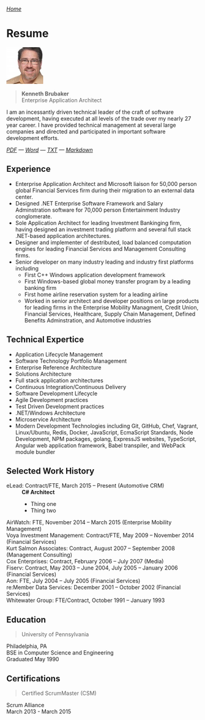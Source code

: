*[Home](/)*

# Resume

![Profile Picture](/AvatarSmall.jpeg)

> **Kenneth Brubaker**<br>
> Enterprise Application Architect

I am an incessantly driven technical leader of the craft of software
development, having executed at all levels of the trade over my nearly
27 year career. I have provided technical management at several large companies
and directed and participated in important software development efforts.

*[PDF](./kenbrubaker.pdf) — [Word](./kenbrubaker.docx) — [TXT](./kenbrubaker.txt)
— [Markdown](https://github.com/clavecoder/clavecoder.github.io/raw/master/resume/KENBRUBAKER.md)*

## Experience

- Enterprise Application Architect and Microsoft liaison for 50,000
  person global Financial Services firm during their migration to an
  external data center.
- Designed .NET Enterprise Software Framework and Salary Adminstration
  software for 70,000 person Entertainment Industry conglomerate.
- Sole Application Architect for leading Investment Bankinging firm,
  having designed an investment trading platform and several full stack
  .NET-based application architectures.
- Designer and implementer of destributed, load balanced computation
  engines for leading Financial Services and Management Consulting firms.
- Senior developer on many industry leading and industry first platforms
  including
  - First C++ Windows application development framework
  - First Windows-based global money transfer program by a leading
    banking firm
  - First home airline reservation system for a leading airline
  - Worked in senior architect and developer positions on large products
    for leading firms in the Enterprise Mobility Managment, Credit
	Union, Financial Services, Healthcare, Supply Chain Management,
	Defined Benefits Adminstration, and Automotive industries

## Technical Expertice

- Application Lifecycle Management
- Software Technology Portfolio Management
- Enterprise Reference Architecture
- Solutions Architecture
- Full stack application architectures
- Continuous Integration/Continuous Delivery
- Software Development Lifecycle
- Agile Development practices
- Test Driven Development practices
- .NET/Windows Architecture
- Microservice Architecture
- Modern Development Technologies including Git, GitHub, Chef, Vagrant,
  Linux/Ubuntu, Redis, Docker, JavaScript, EcmaScript Standards, Node
  Development, NPM packages, golang, ExpressJS websites, TypeScript,
  Angular web application framework, Babel transpiler, and WebPack
  module bundler

## Selected Work History

<dl>
  <dt>eLead: Contract/FTE, March 2015 – Present (Automotive CRM)</dt>
  <dd><b>C# Architect</b>
      <ul>
        <li>Thing one</li>
        <li>Thing two</li>
      </ul></dd>
  <dt>AirWatch: FTE, November 2014 – March 2015 (Enterprise Mobility Management)</dt>
  <dd></dd>
  <dt>Voya Investment Management: Contract/FTE, May 2009 – November 2014 (Financial Services)</dt>
  <dd></dd>
  <dt>Kurt Salmon Associates: Contract, August 2007 – September 2008 (Management Consulting)</dt>
  <dd></dd>
  <dt>Cox Enterprises: Contract, February 2006 – July 2007 (Media)</dt>
  <dd></dd>
  <dt>Fiserv: Contract, May 2003 – June 2004, July 2005 – January 2006 (Financial Services)</dt>
  <dd></dd>
  <dt>Aon: FTE, July 2004 – July 2005 (Financial Services)</dt>
  <dd></dd>
  <dt>re:Member Data Services: December 2001 – October 2002 (Financial Services)</dt>
  <dd></dd>
  <dt>Whitewater Group: FTE/Contract, October 1991 – January 1993</dt>
  <dd></dd>
</dl>

## Education

> University of Pennsylvania

Philadelphia, PA<br>
BSE in Computer Science and Engineering<br>
Graduated May 1990
 
## Certifications

> Certified ScrumMaster (CSM)

Scrum Alliance<br>
March 2013 - March 2015
